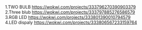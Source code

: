 1.TWO BULB https://wokwi.com/projects/333796270390903379<br>
2.Three blub https://wokwi.com/projects/333797885276586579<br>
3.RGB LED https://wokwi.com/projects/333801390010794579 <br>
4.LED dispaly https://wokwi.com/projects/333806567233159764
